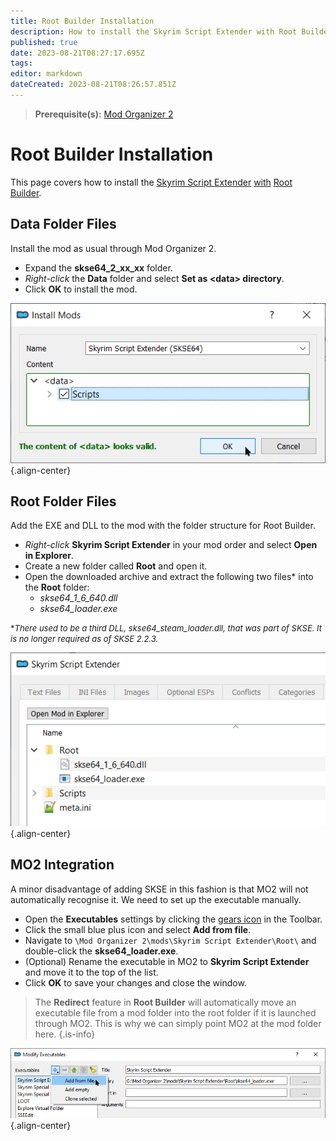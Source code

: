 ```yaml
---
title: Root Builder Installation
description: How to install the Skyrim Script Extender with Root Builder.
published: true
date: 2023-08-21T08:27:17.695Z
tags: 
editor: markdown
dateCreated: 2023-08-21T08:26:57.851Z
---
```


> **Prerequisite(s):** [Mod Organizer 2](/mo2)

# Root Builder Installation

This page covers how to install the [Skyrim Script Extender](/mods/skse) <u>with</u> [Root Builder](/mo2/root-builder).

## Data Folder Files

Install the mod as usual through Mod Organizer 2.

- Expand the **skse64_2_xx_xx** folder.
- *Right-click* the **Data** folder and select **Set as \<data> directory**.
- Click **OK** to install the mod.

![skse-through-mo2.png](/mods/skse-through-mo2.png){.align-center}

## Root Folder Files

Add the EXE and DLL to the mod with the folder structure for Root Builder.

- *Right-click* **Skyrim Script Extender** in your mod order and select **Open in Explorer**.
- Create a new folder called **Root** and open it.
- Open the downloaded archive and extract the following two files* into the **Root** folder:
	- *skse64_1_6_640.dll*
  - *skse64_loader.exe*

<font size=2>\**There used to be a third DLL, skse64_steam_loader.dll, that was part of SKSE. It is no longer required as of SKSE 2.2.3.*</font>
  
![skse-root-builder.png](/mods/skse-root-builder.png){.align-center}

## MO2 Integration

A minor disadvantage of adding SKSE in this fashion is that MO2 will not automatically recognise it. We need to set up the executable manually.

- Open the **Executables** settings by clicking the [gears icon](/basics/mo2-executables-settings.png) in the Toolbar.
- Click the small blue plus icon and select **Add from file**.
- Navigate to `\Mod Organizer 2\mods\Skyrim Script Extender\Root\` and double-click the **skse64_loader.exe**.
- (Optional) Rename the executable in MO2 to **Skyrim Script Extender** and move it to the top of the list.
- Click **OK** to save your changes and close the window.

> The **Redirect** feature in **Root Builder** will automatically move an executable file from a mod folder into the root folder if it is launched through MO2. This is why we can simply point MO2 at the mod folder here.
{.is-info}

![mo2-skse-executable.png](/mods/mo2-skse-executable.png){.align-center}